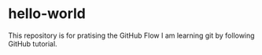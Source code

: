# hello-world
This repository is for pratising the GitHub Flow
I am learning git by following GitHub tutorial.
